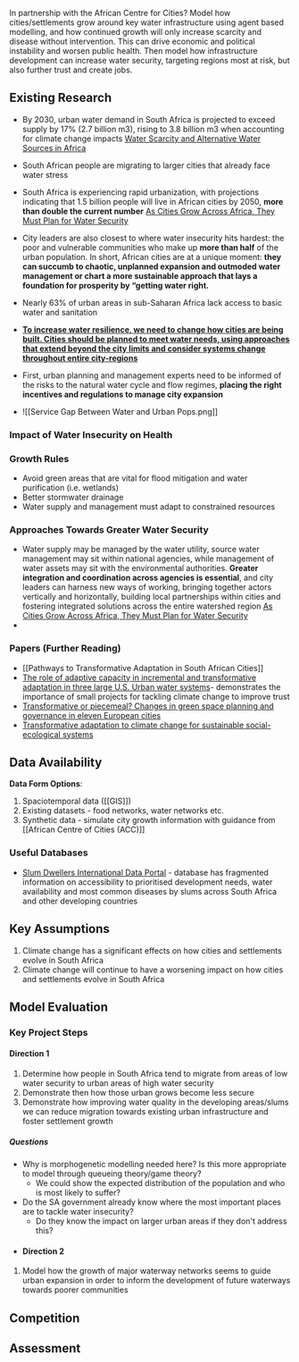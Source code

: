 In partnership with the African Centre for Cities? Model how cities/settlements grow around key water infrastructure using agent based modelling, and how continued growth will only increase scarcity and disease without intervention. This can drive economic and political instability and worsen public health. Then model how infrastructure development can increase water security, targeting regions most at risk, but also further trust and create jobs.
## Existing Research

- By 2030, urban water demand in South Africa is projected to exceed supply by 17% (2.7 billion m3), rising to 3.8 billion m3 when accounting for climate change impacts [Water Scarcity and Alternative Water Sources in Africa](https://www.tandfonline.com/doi/full/10.1080/1573062X.2022.2026984)
- South African people are migrating to larger cities that already face water stress

- South Africa is experiencing rapid urbanization, with projections indicating that 1.5 billion people will live in African cities by 2050, **more than double the current number** [As Cities Grow Across Africa, They Must Plan for Water Security](https://www.wri.org/insights/cities-grow-across-africa-they-must-plan-water-security)
- City leaders are also closest to where water insecurity hits hardest: the poor and vulnerable communities who make up **more than half** of the urban population. In short, African cities are at a unique moment: **they can succumb to chaotic, unplanned expansion and outmoded water management or chart a more sustainable approach that lays a foundation for prosperity by “getting water right.**
- Nearly 63% of urban areas in sub-Saharan Africa lack access to basic water and sanitation
- <b><u>To increase water resilience, we need to change how cities are being built. Cities should be planned to meet water needs, using approaches that extend beyond the city limits and consider systems change throughout entire city-regions</u></b>
- First, urban planning and management experts need to be informed of the risks to the natural water cycle and flow regimes, **placing the right incentives and regulations to manage city expansion**
- ![[Service Gap Between Water and Urban Pops.png]]
### Impact of Water Insecurity on Health

### Growth Rules

- Avoid green areas that are vital for flood mitigation and water purification (i.e. wetlands)
- Better stormwater drainage
- Water supply and management must adapt to constrained resources

### Approaches Towards Greater Water Security

- Water supply may be managed by the water utility, source water management may sit within national agencies, while management of water assets may sit with the environmental authorities. **Greater integration and coordination across agencies is essential**, and city leaders can harness new ways of working, bringing together actors vertically and horizontally, building local partnerships within cities and fostering integrated solutions across the entire watershed region [As Cities Grow Across Africa, They Must Plan for Water Security](https://www.wri.org/insights/cities-grow-across-africa-they-must-plan-water-security)
- 
### Papers (Further Reading)
- [[Pathways to Transformative Adaptation in South African Cities]]
- [The role of adaptive capacity in incremental and transformative adaptation in three large U.S. Urban water systems](https://www.sciencedirect.com/science/article/pii/S0959378023000158)- demonstrates the importance of small projects for tackling climate change to improve trust
-  [Transformative or piecemeal? Changes in green space planning and governance in eleven European cities](https://www.tandfonline.com/doi/full/10.1080/09654313.2022.2139594)
 - [Transformative adaptation to climate change for sustainable social-ecological systems](https://www.sciencedirect.com/science/article/pii/S1462901119305337)
## Data Availability

**Data Form Options**:
1. Spaciotemporal data ([[GIS]])
2. Existing datasets - food networks, water networks etc.
3. Synthetic data - simulate city growth information with guidance from [[African Centre of Cities (ACC)]]
### Useful Databases

- [Slum Dwellers International Data Portal](https://sdinet.org/explore-our-data/country/?country=south-africa) - database has fragmented information on accessibility to prioritised development needs, water availability and most common diseases by slums across South Africa and other developing countries

## Key Assumptions

1. Climate change has a significant effects on how cities and settlements evolve in South Africa
2. Climate change will continue to have a worsening impact on how cities and settlements evolve in South Africa
## Model Evaluation

### Key Project Steps

#### Direction 1

1. Determine how people in South Africa tend to migrate from areas of low water security to urban areas of high water security
2. Demonstrate then how those urban grows become less secure
3. Demonstrate how improving water quality in the developing areas/slums we can reduce migration towards existing urban infrastructure and foster settlement growth
##### Questions
- Why is morphogenetic modelling needed here? Is this more appropriate to model through queueing theory/game theory?
	- We could show the expected distribution of the population and who is most likely to suffer?
- Do the SA government already know where the most important places are to tackle water insecurity?
	- Do they know the impact on larger urban areas if they don't address this?
- #### Direction 2

1. Model how the growth of major waterway networks seems to guide urban expansion in order to inform the development of future waterways towards poorer communities
## Competition

## Assessment



